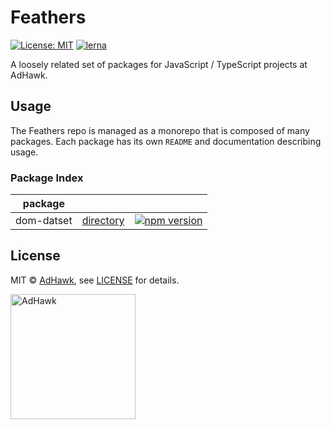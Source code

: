# Feathers

[![License: MIT](https://img.shields.io/badge/License-MIT-green.svg)](LICENSE)
[![lerna](https://img.shields.io/badge/maintained%20with-lerna-cc00ff.svg)](https://lernajs.io/)

A loosely related set of packages for JavaScript / TypeScript projects at AdHawk.

## Usage

The Feathers repo is managed as a monorepo that is composed of many packages.
Each package has its own `README` and documentation describing usage.

### Package Index

| package    |                                   |                                                                                                                          |
| ---------- | --------------------------------- | ------------------------------------------------------------------------------------------------------------------------ |
| dom-datset | [directory](packages/dom-dataset) | [![npm version](https://badge.fury.io/js/%40adhawk%2Fdom-dataset.svg)](https://badge.fury.io/js/%40adhawk%2Fdom-dataset) |

## License

MIT &copy; [AdHawk](https://tryadhawk.com/), see [LICENSE](LICENSE) for details.

<a href="https://tryadhawk.com/"><img src="https://tryadhawk.com/img/brand-f8b9138b47.svg" alt="AdHawk" width="200" /></a>
